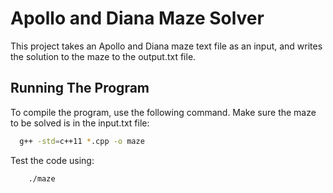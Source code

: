 
# Apollo and Diana Maze Solver

This project takes an Apollo and Diana maze text file as an input, and writes the solution to the maze to the output.txt file.




## Running The Program

To compile the program, use the following command. Make sure the maze to be solved is in the input.txt file:

```bash
  g++ -std=c++11 *.cpp -o maze
```

Test the code using:

```bash
    ./maze
```




